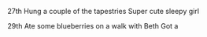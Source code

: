 27th
Hung a couple of the tapestries
Super cute sleepy girl

29th
Ate some blueberries on a walk with Beth
Got a 



